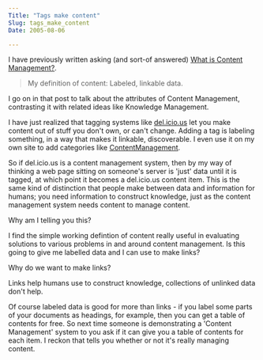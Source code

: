 ```yaml
---
Title: "Tags make content"
Slug: tags_make_content
Date: 2005-08-06

---
```

I have previously written asking (and sort-of answered) [What is Content
Management?](blog/2004/12/08/what_is_content_management).

> My definition of content: Labeled, linkable data.

I go on in that post to talk about the attributes of Content Management,
contrasting it with related ideas like Knowledge Management.

I have just realized that tagging systems like
[del.icio.us](http://del.icio.us) let you make content out of stuff you
don't own, or can't change. Adding a tag is labeling something, in a way
that makes it linkable, discoverable. I even use it on my own site to
add categories like
[ContentManagement](http://del.icio.us/ptsefton/ptsefton+contentmanagement).

So if del.icio.us is a content management system, then by my way of
thinking a web page sitting on someone's server is 'just' data until it
is tagged, at which point it becomes a del.icio.us content item. This is
the same kind of distinction that people make between data and
information for humans; you need information to construct knowledge,
just as the content management system needs content to manage content.

Why am I telling you this?

I find the simple working defintion of content really useful in
evaluating solutions to various problems in and around content
management. Is this going to give me labelled data and I can use to make
links?

Why do we want to make links?

Links help humans use to construct knowledge, collections of unlinked
data don't help.

Of course labeled data is good for more than links - if you label some
parts of your documents as headings, for example, then you can get a
table of contents for free. So next time someone is demonstrating a
'Content Management' system to you ask if it can give you a table of
contents for each item. I reckon that tells you whether or not it's
really managing content.
